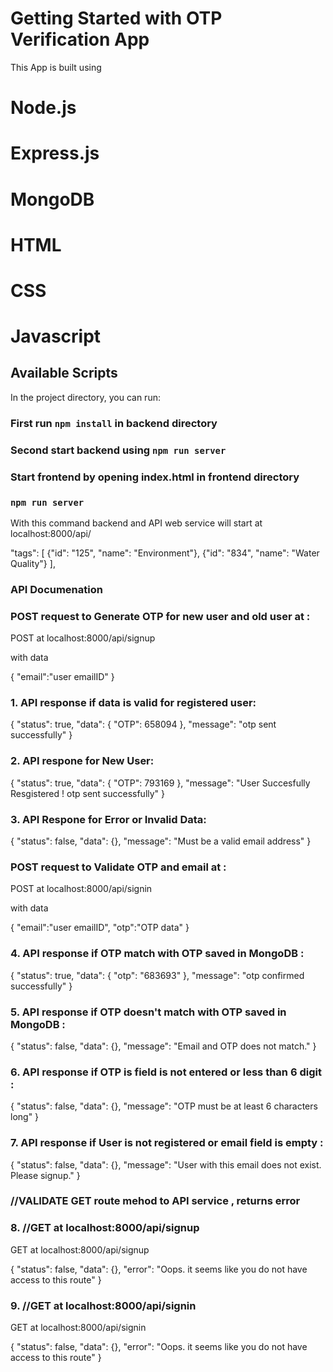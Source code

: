 # Getting Started with OTP Verification App

This App is built using

# Node.js
# Express.js
# MongoDB
# HTML
# CSS
# Javascript

## Available Scripts

In the project directory, you can run:

### First run `npm install` in backend directory

### Second start backend using `npm run server`

### Start frontend by opening index.html in frontend directory

### `npm run server`
With this command backend and API web service will start at localhost:8000/api/

"tags": [
  {"id": "125", "name": "Environment"},
  {"id": "834", "name": "Water Quality"}
],

### API Documenation ###

### POST request to Generate OTP for new user and old user at :

POST at localhost:8000/api/signup

with data

{
    "email":"user emailID"
}

### 1. API response if data is valid for registered user:

{
    "status": true,
    "data": {
        "OTP": 658094
    },
    "message": "otp sent successfully"
}

### 2. API respone for New User:

{
    "status": true,
    "data": {
        "OTP": 793169
    },
    "message": "User Succesfully Resgistered ! otp sent successfully"
}

### 3. API Respone for Error or Invalid Data:
{
    "status": false,
    "data": {},
    "message": "Must be a valid email address"
}


### POST request to Validate OTP and email at :

POST at localhost:8000/api/signin

with data

{
    "email":"user emailID",
    "otp":"OTP data"
}

### 4. API response if OTP match with OTP saved in MongoDB  :

{
    "status": true,
    "data": {
        "otp": "683693"
    },
    "message": "otp confirmed successfully"
}

### 5. API response if OTP doesn't match with OTP saved in MongoDB  :

{
    "status": false,
    "data": {},
    "message": "Email and OTP does not match."
}


### 6. API response if OTP is field is not entered or less than 6 digit  :

{
    "status": false,
    "data": {},
    "message": "OTP must be at least 6 characters long"
}

### 7. API response if User is not registered or email field is empty :

{
    "status": false,
    "data": {},
    "message": "User with this email does not exist. Please signup."
}

### //VALIDATE GET route mehod to API service , returns error

### 8. //GET at localhost:8000/api/signup

GET at localhost:8000/api/signup

{
    "status": false,
    "data": {},
    "error": "Oops. it seems like you do not have access to this route"
}

### 9. //GET at localhost:8000/api/signin

GET at localhost:8000/api/signin

{
    "status": false,
    "data": {},
    "error": "Oops. it seems like you do not have access to this route"
}


